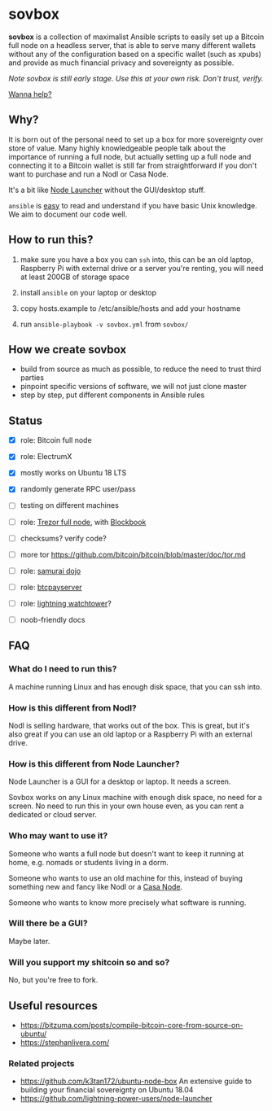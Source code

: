 # sovbox

**sovbox** is a collection of maximalist Ansible scripts to easily set
up a Bitcoin full node on a headless server, that is able to serve
many different wallets without any of the configuration based on a
specific wallet (such as xpubs) and provide as much financial privacy
and sovereignty as possible.

*Note sovbox is still early stage. Use this at your own risk. Don't
trust, verify.*

[Wanna help?](https://github.com/Furunodo/sovbox/issues/new)

## Why?

It is born out of the personal need to set up a box for more
sovereignty over store of value.  Many highly knowledgeable people
talk about the importance of running a full node, but actually setting
up a full node and connecting it to a Bitcoin wallet is still far from
straightforward if you don't want to purchase and run a Nodl or Casa
Node.

It's a bit like [Node
Launcher](https://github.com/lightning-power-users/node-launcher)
without the GUI/desktop stuff.

`ansible` is
[easy](https://www.ansible.com/overview/how-ansible-works) to read and
understand if you have basic Unix knowledge. We aim to document our
code well.


## How to run this?

1. make sure you have a box you can `ssh` into, this can be an old
  laptop, Raspberry Pi with external drive or a server you're renting,
  you will need at least 200GB of storage space

2. install `ansible` on your laptop or desktop

3. copy hosts.example to /etc/ansible/hosts and add your hostname

4. run `ansible-playbook -v sovbox.yml` from `sovbox/`



## How we create sovbox

- build from source as much as possible, to reduce the need
to trust third parties
- pinpoint specific versions of software, we will not just clone master
- step by step, put different components in Ansible rules


## Status

- [x] role: Bitcoin full node
- [x] role: ElectrumX
- [x] mostly works on Ubuntu 18 LTS
- [x] randomly generate RPC user/pass
- [ ] testing on different machines
- [ ] role: [Trezor full node](https://wiki.trezor.io/Full-node_wallet), with [Blockbook](https://wiki.trezor.io/User_manual-Running_a_local_instance_of_Trezor_Wallet_backend_(Blockbook))
- [ ] checksums? verify code?
- [ ] more tor https://github.com/bitcoin/bitcoin/blob/master/doc/tor.md
- [ ] role: [samurai dojo](https://github.com/Samourai-Wallet/samourai-dojo/blob/master/doc/DOCKER_setup.md)
- [ ] role: [btcpayserver](https://github.com/btcpayserver/btcpayserver)
- [ ] role: [lightning watchtower](https://medium.com/@wbobeirne/testing-out-watchtowers-with-a-simulated-breach-f1ad22c01112)?
- [ ] noob-friendly docs


## FAQ

### What do I need to run this?

A machine running Linux and has enough disk space, that you can ssh
into.


### How is this different from Nodl?

Nodl is selling hardware, that works out of the box. This is great,
but it's also great if you can use an old laptop or a Raspberry Pi
with an external drive.


### How is this different from Node Launcher?

Node Launcher is a GUI for a desktop or laptop. It needs a screen.

Sovbox works on any Linux machine with enough disk space, no need for
a screen.  No need to run this in your own house even, as you can rent
a dedicated or cloud server.


### Who may want to use it?

Someone who wants a full node but doesn't want to keep it running at
home, e.g. nomads or students living in a dorm.

Someone who wants to use an old machine for this, instead of buying
something new and fancy like Nodl or a [Casa
Node](https://keys.casa/).

Someone who wants to know more precisely what software is running.


### Will there be a GUI?

Maybe later.


### Will you support my shitcoin so and so?

No, but you're free to fork.


## Useful resources

- https://bitzuma.com/posts/compile-bitcoin-core-from-source-on-ubuntu/
- https://stephanlivera.com/


### Related projects

- https://github.com/k3tan172/ubuntu-node-box An extensive guide to building your financial sovereignty on Ubuntu 18.04
- https://github.com/lightning-power-users/node-launcher

